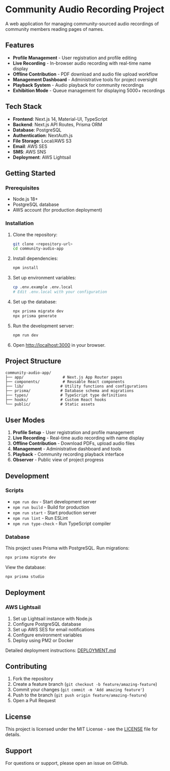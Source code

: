 # Community Audio Recording Project

A web application for managing community-sourced audio recordings of community members reading pages of names.

## Features

- **Profile Management** - User registration and profile editing
- **Live Recording** - In-browser audio recording with real-time name display
- **Offline Contribution** - PDF download and audio file upload workflow
- **Management Dashboard** - Administrative tools for project oversight
- **Playback System** - Audio playback for community recordings
- **Exhibition Mode** - Queue management for displaying 5000+ recordings

## Tech Stack

- **Frontend**: Next.js 14, Material-UI, TypeScript
- **Backend**: Next.js API Routes, Prisma ORM
- **Database**: PostgreSQL
- **Authentication**: NextAuth.js
- **File Storage**: Local/AWS S3
- **Email**: AWS SES
- **SMS**: AWS SNS
- **Deployment**: AWS Lightsail

## Getting Started

### Prerequisites

- Node.js 18+ 
- PostgreSQL database
- AWS account (for production deployment)

### Installation

1. Clone the repository:
   ```bash
   git clone <repository-url>
   cd community-audio-app
   ```

2. Install dependencies:
   ```bash
   npm install
   ```

3. Set up environment variables:
   ```bash
   cp .env.example .env.local
   # Edit .env.local with your configuration
   ```

4. Set up the database:
   ```bash
   npx prisma migrate dev
   npx prisma generate
   ```

5. Run the development server:
   ```bash
   npm run dev
   ```

6. Open [http://localhost:3000](http://localhost:3000) in your browser.

## Project Structure

```
community-audio-app/
├── app/                 # Next.js App Router pages
├── components/          # Reusable React components
├── lib/                # Utility functions and configurations
├── prisma/             # Database schema and migrations
├── types/              # TypeScript type definitions
├── hooks/              # Custom React hooks
└── public/             # Static assets
```

## User Modes

1. **Profile Setup** - User registration and profile management
2. **Live Recording** - Real-time audio recording with name display
3. **Offline Contribution** - Download PDFs, upload audio files
4. **Management** - Administrative dashboard and tools
5. **Playback** - Community recording playback interface
6. **Observer** - Public view of project progress

## Development

### Scripts

- `npm run dev` - Start development server
- `npm run build` - Build for production
- `npm run start` - Start production server
- `npm run lint` - Run ESLint
- `npm run type-check` - Run TypeScript compiler

### Database

This project uses Prisma with PostgreSQL. Run migrations:

```bash
npx prisma migrate dev
```

View the database:

```bash
npx prisma studio
```

## Deployment

### AWS Lightsail

1. Set up Lightsail instance with Node.js
2. Configure PostgreSQL database
3. Set up AWS SES for email notifications
4. Configure environment variables
5. Deploy using PM2 or Docker

Detailed deployment instructions: [DEPLOYMENT.md](./DEPLOYMENT.md)

## Contributing

1. Fork the repository
2. Create a feature branch (`git checkout -b feature/amazing-feature`)
3. Commit your changes (`git commit -m 'Add amazing feature'`)
4. Push to the branch (`git push origin feature/amazing-feature`)
5. Open a Pull Request

## License

This project is licensed under the MIT License - see the [LICENSE](LICENSE) file for details.

## Support

For questions or support, please open an issue on GitHub.